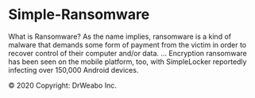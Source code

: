 # Simple-Ransomware
What is Ransomware? As the name implies, ransomware is a kind of malware that demands some form of payment from the victim in order to recover control of their computer and/or data. ... Encryption ransomware has been seen on the mobile platform, too, with SimpleLocker reportedly infecting over 150,000 Android devices.

© 2020 Copyright: DrWeabo Inc.
